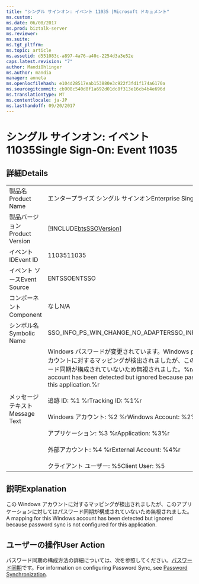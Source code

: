 ```yaml
---
title: "シングル サインオン: イベント 11035 |Microsoft ドキュメント"
ms.custom: 
ms.date: 06/08/2017
ms.prod: biztalk-server
ms.reviewer: 
ms.suite: 
ms.tgt_pltfrm: 
ms.topic: article
ms.assetid: d551083c-a897-4a76-a40c-2254d3a3e52e
caps.latest.revision: "7"
author: MandiOhlinger
ms.author: mandia
manager: anneta
ms.openlocfilehash: e104d28517eab153880e3c922f3fd1f174a6170a
ms.sourcegitcommit: cb908c540d8f1a692d01dc8f313e16cb4b4e696d
ms.translationtype: MT
ms.contentlocale: ja-JP
ms.lasthandoff: 09/20/2017
---
```

# <a name="single-sign-on-event-11035"></a><span data-ttu-id="3a1e9-102">シングル サインオン: イベント 11035</span><span class="sxs-lookup"><span data-stu-id="3a1e9-102">Single Sign-On: Event 11035</span></span>
## <a name="details"></a><span data-ttu-id="3a1e9-103">詳細</span><span class="sxs-lookup"><span data-stu-id="3a1e9-103">Details</span></span>  
  
|||  
|-|-|  
|<span data-ttu-id="3a1e9-104">製品名</span><span class="sxs-lookup"><span data-stu-id="3a1e9-104">Product Name</span></span>|<span data-ttu-id="3a1e9-105">エンタープライズ シングル サインオン</span><span class="sxs-lookup"><span data-stu-id="3a1e9-105">Enterprise Single Sign-On</span></span>|  
|<span data-ttu-id="3a1e9-106">製品バージョン</span><span class="sxs-lookup"><span data-stu-id="3a1e9-106">Product Version</span></span>|[!INCLUDE[btsSSOVersion](../includes/btsssoversion-md.md)]|  
|<span data-ttu-id="3a1e9-107">イベント ID</span><span class="sxs-lookup"><span data-stu-id="3a1e9-107">Event ID</span></span>|<span data-ttu-id="3a1e9-108">11035</span><span class="sxs-lookup"><span data-stu-id="3a1e9-108">11035</span></span>|  
|<span data-ttu-id="3a1e9-109">イベント ソース</span><span class="sxs-lookup"><span data-stu-id="3a1e9-109">Event Source</span></span>|<span data-ttu-id="3a1e9-110">ENTSSO</span><span class="sxs-lookup"><span data-stu-id="3a1e9-110">ENTSSO</span></span>|  
|<span data-ttu-id="3a1e9-111">コンポーネント</span><span class="sxs-lookup"><span data-stu-id="3a1e9-111">Component</span></span>|<span data-ttu-id="3a1e9-112">なし</span><span class="sxs-lookup"><span data-stu-id="3a1e9-112">N/A</span></span>|  
|<span data-ttu-id="3a1e9-113">シンボル名</span><span class="sxs-lookup"><span data-stu-id="3a1e9-113">Symbolic Name</span></span>|<span data-ttu-id="3a1e9-114">SSO_INFO_PS_WIN_CHANGE_NO_ADAPTER</span><span class="sxs-lookup"><span data-stu-id="3a1e9-114">SSO_INFO_PS_WIN_CHANGE_NO_ADAPTER</span></span>|  
|<span data-ttu-id="3a1e9-115">メッセージ テキスト</span><span class="sxs-lookup"><span data-stu-id="3a1e9-115">Message Text</span></span>|<span data-ttu-id="3a1e9-116">Windows パスワードが変更されています。</span><span class="sxs-lookup"><span data-stu-id="3a1e9-116">Windows password change.</span></span> <span data-ttu-id="3a1e9-117">この Windows アカウントに対するマッピングが検出されましたが、このアプリケーションに対してはパスワード同期が構成されていないため無視されました。%r</span><span class="sxs-lookup"><span data-stu-id="3a1e9-117">A mapping for this Windows account has been detected but ignored because password sync is not configured for this application.%r</span></span><br /><br /> <span data-ttu-id="3a1e9-118">追跡 ID: %1 %r</span><span class="sxs-lookup"><span data-stu-id="3a1e9-118">Tracking ID: %1%r</span></span><br /><br /> <span data-ttu-id="3a1e9-119">Windows アカウント: %2 %r</span><span class="sxs-lookup"><span data-stu-id="3a1e9-119">Windows Account: %2%r</span></span><br /><br /> <span data-ttu-id="3a1e9-120">アプリケーション: %3 %r</span><span class="sxs-lookup"><span data-stu-id="3a1e9-120">Application: %3%r</span></span><br /><br /> <span data-ttu-id="3a1e9-121">外部アカウント: %4 %r</span><span class="sxs-lookup"><span data-stu-id="3a1e9-121">External Account: %4%r</span></span><br /><br /> <span data-ttu-id="3a1e9-122">クライアント ユーザー: %5</span><span class="sxs-lookup"><span data-stu-id="3a1e9-122">Client User: %5</span></span>|  
  
## <a name="explanation"></a><span data-ttu-id="3a1e9-123">説明</span><span class="sxs-lookup"><span data-stu-id="3a1e9-123">Explanation</span></span>  
 <span data-ttu-id="3a1e9-124">この Windows アカウントに対するマッピングが検出されましたが、このアプリケーションに対してはパスワード同期が構成されていないため無視されました。</span><span class="sxs-lookup"><span data-stu-id="3a1e9-124">A mapping for this Windows account has been detected but ignored because password sync is not configured for this application.</span></span>  
  
## <a name="user-action"></a><span data-ttu-id="3a1e9-125">ユーザーの操作</span><span class="sxs-lookup"><span data-stu-id="3a1e9-125">User Action</span></span>  
 <span data-ttu-id="3a1e9-126">パスワード同期の構成方法の詳細については、次を参照してください。[パスワード同期](../core/password-synchronization2.md)です。</span><span class="sxs-lookup"><span data-stu-id="3a1e9-126">For information on configuring Password Sync, see [Password Synchronization](../core/password-synchronization2.md).</span></span>